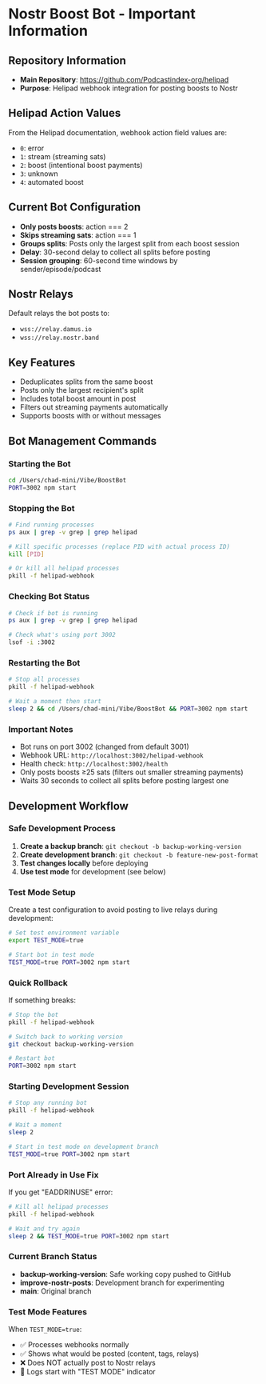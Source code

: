 # Nostr Boost Bot - Important Information

## Repository Information
- **Main Repository**: https://github.com/Podcastindex-org/helipad
- **Purpose**: Helipad webhook integration for posting boosts to Nostr

## Helipad Action Values
From the Helipad documentation, webhook action field values are:
- `0`: error
- `1`: stream (streaming sats)
- `2`: boost (intentional boost payments)
- `3`: unknown
- `4`: automated boost

## Current Bot Configuration
- **Only posts boosts**: action === 2
- **Skips streaming sats**: action === 1
- **Groups splits**: Posts only the largest split from each boost session
- **Delay**: 30-second delay to collect all splits before posting
- **Session grouping**: 60-second time windows by sender/episode/podcast

## Nostr Relays
Default relays the bot posts to:
- `wss://relay.damus.io`
- `wss://relay.nostr.band`

## Key Features
- Deduplicates splits from the same boost
- Posts only the largest recipient's split
- Includes total boost amount in post
- Filters out streaming payments automatically
- Supports boosts with or without messages

## Bot Management Commands

### Starting the Bot
```bash
cd /Users/chad-mini/Vibe/BoostBot
PORT=3002 npm start
```

### Stopping the Bot
```bash
# Find running processes
ps aux | grep -v grep | grep helipad

# Kill specific processes (replace PID with actual process ID)
kill [PID]

# Or kill all helipad processes
pkill -f helipad-webhook
```

### Checking Bot Status
```bash
# Check if bot is running
ps aux | grep -v grep | grep helipad

# Check what's using port 3002
lsof -i :3002
```

### Restarting the Bot
```bash
# Stop all processes
pkill -f helipad-webhook

# Wait a moment then start
sleep 2 && cd /Users/chad-mini/Vibe/BoostBot && PORT=3002 npm start
```

### Important Notes
- Bot runs on port 3002 (changed from default 3001)
- Webhook URL: `http://localhost:3002/helipad-webhook`
- Health check: `http://localhost:3002/health`
- Only posts boosts ≥25 sats (filters out smaller streaming payments)
- Waits 30 seconds to collect all splits before posting largest one

## Development Workflow

### Safe Development Process
1. **Create a backup branch**: `git checkout -b backup-working-version`
2. **Create development branch**: `git checkout -b feature-new-post-format`
3. **Test changes locally** before deploying
4. **Use test mode** for development (see below)

### Test Mode Setup
Create a test configuration to avoid posting to live relays during development:
```bash
# Set test environment variable
export TEST_MODE=true

# Start bot in test mode
TEST_MODE=true PORT=3002 npm start
```

### Quick Rollback
If something breaks:
```bash
# Stop the bot
pkill -f helipad-webhook

# Switch back to working version
git checkout backup-working-version

# Restart bot
PORT=3002 npm start
```

### Starting Development Session
```bash
# Stop any running bot
pkill -f helipad-webhook

# Wait a moment
sleep 2

# Start in test mode on development branch
TEST_MODE=true PORT=3002 npm start
```

### Port Already in Use Fix
If you get "EADDRINUSE" error:
```bash
# Kill all helipad processes
pkill -f helipad-webhook

# Wait and try again
sleep 2 && TEST_MODE=true PORT=3002 npm start
```

### Current Branch Status
- **backup-working-version**: Safe working copy pushed to GitHub
- **improve-nostr-posts**: Development branch for experimenting
- **main**: Original branch

### Test Mode Features
When `TEST_MODE=true`:
- ✅ Processes webhooks normally
- ✅ Shows what would be posted (content, tags, relays)
- ❌ Does NOT actually post to Nostr relays
- 🧪 Logs start with "TEST MODE" indicator